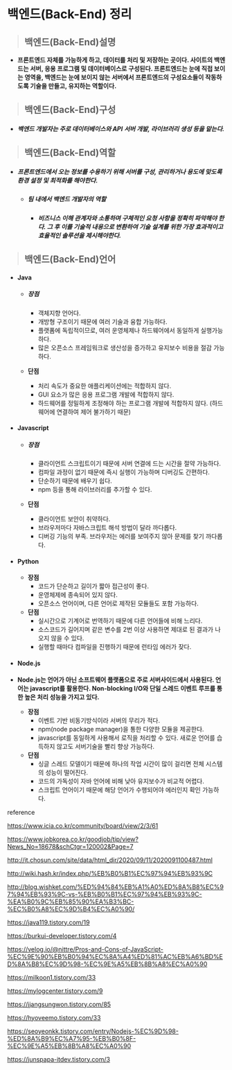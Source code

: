 # 백엔드(Back-End) 정리



> ## 백엔드(Back-End)설명

* **프론트엔드 자체를 가능하게 하고, 데이터를 처리 및 저장하는 곳이다. 사이트의 백엔드는 서버, 응용 프로그램 및 데이터베이스로 구성된다. 프론트엔드는 눈에 직접 보이는 영역을, 백엔드는 눈에 보이지 않는 서버에서 프론트엔드의 구성요소들이 작동하도록 기술을 만들고, 유지하는 역할이다.**



> ## 백엔드(Back-End)구성

* ##### 백엔드 개발자는 주로 데이터베이스와 API 서버 개발, 라이브러리 생성 등을 맡는다.



> ## 백엔드(Back-End)역할

* ##### 프론트엔드에서 오는 정보를 수용하기 위해 서버를 구성, 관리하거나 용도에 맞도록 환경 설정 및 최적화를 해야한다.

  * ##### **팀 내에서 백엔드 개발자의 역할**

    * ##### 비즈니스 이해 관계자와 소통하며 구체적인 요청 사항을 정확히 파악해야 한다. 그 후 이를 기술적 내용으로 변환하여 기술 설계를 위한 가장 효과적이고 효율적인 솔루션을 제시해야한다.

> ## 백엔드(Back-End)언어

* #### Java

  * ##### 장점

    * 객체지향 언어다.
    * 개방형 구조이기 때문에 여러 기술과 융합 가능하다.
    * 플랫폼에 독립적이므로, 여러 운영체제나 하드웨어에서 동일하게 실행가능하다.
    * 많은 오픈소스 프레임워크로 생산성을 증가하고 유지보수 비용을 절감 가능하다.

  * **단점**

    * 처리 속도가 중요한 애플리케이션에는 적합하지 않다.
    * GUI 요소가 많은 응용 프로그램 개발에 적합하지 않다.
    * 하드웨어를 정밀하게 조정해야 하는 프로그램 개발에 적합하지 않다.
      (하드웨어에 연결하여 제어 불가하기 때문)

* #### Javascript

  * ##### 장점

    * 클라이언트 스크립트이기 때문에 서버 연결에 드는 시간을 절약 가능하다.
    * 컴파일 과정이 없기 때문에 즉시 실행이 가능하며 디버깅도 간편하다.
    * 단순하기 때문에 배우기 쉽다.
    * npm 등을 통해 라이브러리를 추가할 수 있다.

  * **단점**

    * 클라이언트 보안이 취약하다.
    * 브라우저마다 자바스크립트 해석 방법이 달라 까다롭다.
    * 디버깅 기능의 부족. 브라우저는 에러를 보여주지 않아 문제를 찾기 까다롭다.

* #### Python

  * **장점**
    * 코드가 단순하고 길이가 짧아 접근성이 좋다.
    * 운영체제에 종속되어 있지 않다.
    * 오픈소스 언어이며, 다른 언어로 제작된 모듈들도 포함 가능하다.
  * **단점**
    * 실시간으로 기계어로 번역하기 때문에 다른 언어들에 비해 느리다.
    * 소스코드가 길어지며 같은 변수를 2번 이상 사용하면 제대로 된 결과가 나오지 않을 수 있다.
    * 실행할 때마다 컴파일을 진행하기 때문에 런타임 에러가 잦다.

* #### Node.js

* **Node.js는 언어가 아닌 소프트웨어 플랫폼으로 주로 서버사이드에서 사용된다. 언어는 javascript를 활용한다. Non-blocking I/O와 단일 스레드 이벤트 루프를 통한 높은 처리 성능을 가지고 있다.**
  * **장점**
    * 이벤트 기반 비동기방식이라 서버의 무리가 적다.
    * npm(node package manager)을 통한 다양한 모듈을 제공한다.
    * javascript를 동일하게 사용해서 로직을 처리할 수 있다.
      새로운 언어를 습득하지 않고도 서버기술을 빨리 향상 가능하다.
  * **단점**
    * 싱글 스레드 모델이기 때문에 하나의 작업 시간이 많이 걸리면 전체 시스템의 성능이 떨어진다.
    * 코드의 가독성이 자바 언어에 비해 낮아 유지보수가 비교적 어렵다.
    * 스크립트 언어이기 때문에 해당 언어가 수행되어야 에러인지 확인 가능하다.








reference

https://www.icia.co.kr/community/board/view/2/3/61

https://www.jobkorea.co.kr/goodjob/tip/view?News_No=18678&schCtgr=120002&Page=7

http://it.chosun.com/site/data/html_dir/2020/09/11/2020091100487.html

http://wiki.hash.kr/index.php/%EB%B0%B1%EC%97%94%EB%93%9C

http://blog.wishket.com/%ED%94%84%EB%A1%A0%ED%8A%B8%EC%97%94%EB%93%9C-vs-%EB%B0%B1%EC%97%94%EB%93%9C-%EA%B0%9C%EB%85%90%EA%B3%BC-%EC%B0%A8%EC%9D%B4%EC%A0%90/

https://java119.tistory.com/19

https://burkui-developer.tistory.com/4

https://velog.io/@nittre/Pros-and-Cons-of-JavaScript-%EC%9E%90%EB%B0%94%EC%8A%A4%ED%81%AC%EB%A6%BD%ED%8A%B8%EC%9D%98-%EC%9E%A5%EB%8B%A8%EC%A0%90

https://milkoon1.tistory.com/33

https://mylogcenter.tistory.com/9

https://jjangsungwon.tistory.com/85

https://hyoveemo.tistory.com/33

https://seoyeonkk.tistory.com/entry/Nodejs-%EC%9D%98-%ED%8A%B9%EC%A7%95-%EB%B0%8F-%EC%9E%A5%EB%8B%A8%EC%A0%90

https://junspapa-itdev.tistory.com/3